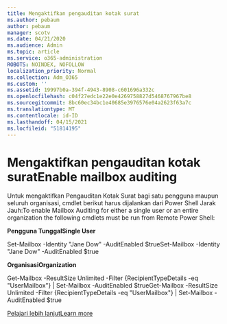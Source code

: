 ```yaml
---
title: Mengaktifkan pengauditan kotak surat
ms.author: pebaum
author: pebaum
manager: scotv
ms.date: 04/21/2020
ms.audience: Admin
ms.topic: article
ms.service: o365-administration
ROBOTS: NOINDEX, NOFOLLOW
localization_priority: Normal
ms.collection: Adm_O365
ms.custom: ''
ms.assetid: 19997b0a-394f-4943-8908-c601696a332c
ms.openlocfilehash: c04f27edc1e22e0e4269758827d5468767967be8
ms.sourcegitcommit: 8bc60ec34bc1e40685e3976576e04a2623f63a7c
ms.translationtype: MT
ms.contentlocale: id-ID
ms.lasthandoff: 04/15/2021
ms.locfileid: "51814195"
---
```

# <a name="enable-mailbox-auditing"></a><span data-ttu-id="52c27-102">Mengaktifkan pengauditan kotak surat</span><span class="sxs-lookup"><span data-stu-id="52c27-102">Enable mailbox auditing</span></span>

<span data-ttu-id="52c27-103">Untuk mengaktifkan Pengauditan Kotak Surat bagi satu pengguna maupun seluruh organisasi, cmdlet berikut harus dijalankan dari Power Shell Jarak Jauh:</span><span class="sxs-lookup"><span data-stu-id="52c27-103">To enable Mailbox Auditing for either a single user or an entire organization the following cmdlets must be run from Remote Power Shell:</span></span>
  
 <span data-ttu-id="52c27-104">**Pengguna Tunggal**</span><span class="sxs-lookup"><span data-stu-id="52c27-104">**Single User**</span></span>
  
<span data-ttu-id="52c27-105">Set-Mailbox -Identity "Jane Dow" -AuditEnabled $true</span><span class="sxs-lookup"><span data-stu-id="52c27-105">Set-Mailbox -Identity "Jane Dow" -AuditEnabled $true</span></span>
  
 <span data-ttu-id="52c27-106">**Organisasi**</span><span class="sxs-lookup"><span data-stu-id="52c27-106">**Organization**</span></span>
  
<span data-ttu-id="52c27-107">Get-Mailbox -ResultSize Unlimited -Filter {RecipientTypeDetails -eq "UserMailbox"} | Set-Mailbox -AuditEnabled $true</span><span class="sxs-lookup"><span data-stu-id="52c27-107">Get-Mailbox -ResultSize Unlimited -Filter {RecipientTypeDetails -eq "UserMailbox"} | Set-Mailbox -AuditEnabled $true</span></span>
  
[<span data-ttu-id="52c27-108">Pelajari lebih lanjut</span><span class="sxs-lookup"><span data-stu-id="52c27-108">Learn more</span></span>](https://docs.microsoft.com/microsoft-365/compliance/enable-mailbox-auditing)
  

